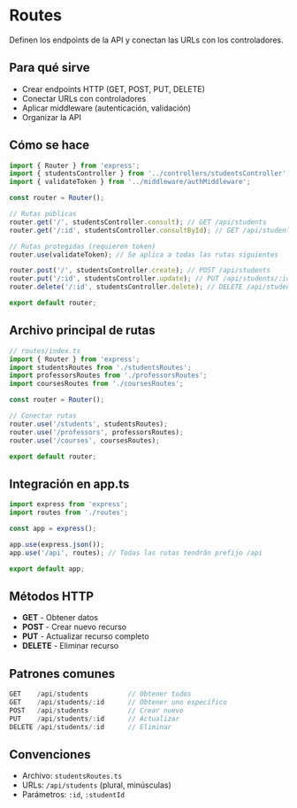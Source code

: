 # Routes

Definen los endpoints de la API y conectan las URLs con los controladores.

## Para qué sirve

- Crear endpoints HTTP (GET, POST, PUT, DELETE)
- Conectar URLs con controladores
- Aplicar middleware (autenticación, validación)
- Organizar la API

## Cómo se hace

```typescript
import { Router } from 'express';
import { studentsController } from '../controllers/studentsController';
import { validateToken } from '../middleware/authMiddleware';

const router = Router();

// Rutas públicas
router.get('/', studentsController.consult); // GET /api/students
router.get('/:id', studentsController.consultById); // GET /api/students/:id

// Rutas protegidas (requieren token)
router.use(validateToken); // Se aplica a todas las rutas siguientes

router.post('/', studentsController.create); // POST /api/students
router.put('/:id', studentsController.update); // PUT /api/students/:id
router.delete('/:id', studentsController.delete); // DELETE /api/students/:id

export default router;
```

## Archivo principal de rutas

```typescript
// routes/index.ts
import { Router } from 'express';
import studentsRoutes from './studentsRoutes';
import professorsRoutes from './professorsRoutes';
import coursesRoutes from './coursesRoutes';

const router = Router();

// Conectar rutas
router.use('/students', studentsRoutes);
router.use('/professors', professorsRoutes);
router.use('/courses', coursesRoutes);

export default router;
```

## Integración en app.ts

```typescript
import express from 'express';
import routes from './routes';

const app = express();

app.use(express.json());
app.use('/api', routes); // Todas las rutas tendrán prefijo /api

export default app;
```

## Métodos HTTP

- **GET** - Obtener datos
- **POST** - Crear nuevo recurso
- **PUT** - Actualizar recurso completo
- **DELETE** - Eliminar recurso

## Patrones comunes

```typescript
GET    /api/students          // Obtener todos
GET    /api/students/:id      // Obtener uno específico
POST   /api/students          // Crear nuevo
PUT    /api/students/:id      // Actualizar
DELETE /api/students/:id      // Eliminar
```

## Convenciones

- Archivo: `studentsRoutes.ts`
- URLs: `/api/students` (plural, minúsculas)
- Parámetros: `:id`, `:studentId`
